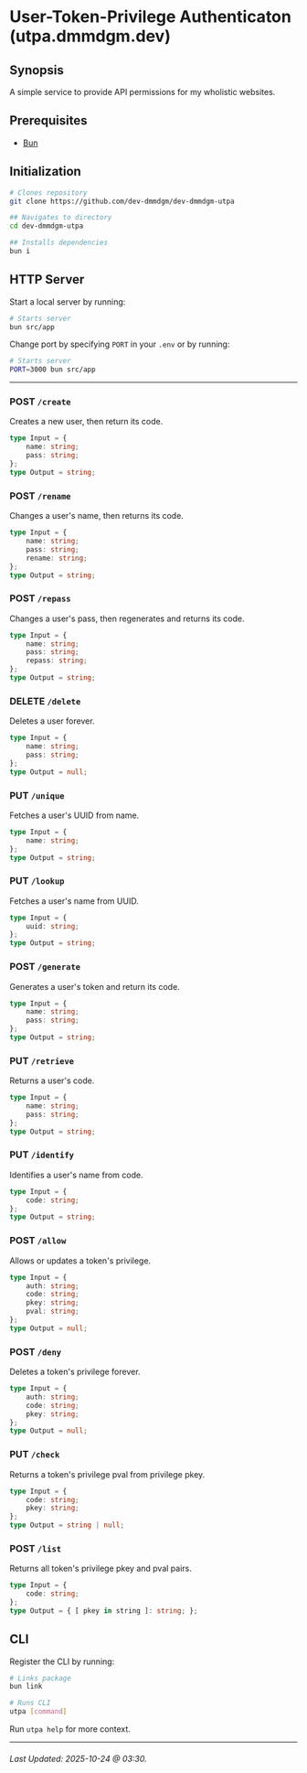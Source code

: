 # User-Token-Privilege Authenticaton (utpa.dmmdgm.dev)

## Synopsis
A simple service to provide API permissions for my wholistic websites.

## Prerequisites
- [Bun](https://bun.com/)

## Initialization
```sh
# Clones repository
git clone https://github.com/dev-dmmdgm/dev-dmmdgm-utpa

## Navigates to directory
cd dev-dmmdgm-utpa

## Installs dependencies
bun i
```

## HTTP Server
Start a local server by running:
```sh
# Starts server
bun src/app
```

Change port by specifying `PORT` in your `.env` or by running:
```sh
# Starts server
PORT=3000 bun src/app
```

---

### POST `/create`
Creates a new user, then return its code.
```ts
type Input = {
    name: string;
    pass: string;
};
type Output = string;
```

### POST `/rename`
Changes a user's name, then returns its code.
```ts
type Input = {
    name: string;
    pass: string;
    rename: string;
};
type Output = string;
```

### POST `/repass`
Changes a user's pass, then regenerates and returns its code.
```ts
type Input = {
    name: string;
    pass: string;
    repass: string;
};
type Output = string;
```

### DELETE `/delete`
Deletes a user forever.
```ts
type Input = {
    name: string;
    pass: string;
};
type Output = null;
```

### PUT `/unique`
Fetches a user's UUID from name.
```ts
type Input = {
    name: string;
};
type Output = string;
```

### PUT `/lookup`
Fetches a user's name from UUID.
```ts
type Input = {
    uuid: string;
};
type Output = string;
```

### POST `/generate`
Generates a user's token and return its code.
```ts
type Input = {
    name: string;
    pass: string;
};
type Output = string;
```

### PUT `/retrieve`
Returns a user's code.
```ts
type Input = {
    name: string;
    pass: string;
};
type Output = string;
```

### PUT `/identify`
Identifies a user's name from code.
```ts
type Input = {
    code: string;
};
type Output = string;
```

### POST `/allow`
Allows or updates a token's privilege.
```ts
type Input = {
    auth: string;
    code: string;
    pkey: string;
    pval: string;
};
type Output = null;
```

### POST `/deny`
Deletes a token's privilege forever.
```ts
type Input = {
    auth: string;
    code: string;
    pkey: string;
};
type Output = null;
```

### PUT `/check`
Returns a token's privilege pval from privilege pkey.
```ts
type Input = {
    code: string;
    pkey: string;
};
type Output = string | null;
```

### POST `/list`
Returns all token's privilege pkey and pval pairs.
```ts
type Input = {
    code: string;
};
type Output = { [ pkey in string ]: string; };
```

## CLI
Register the CLI by running:
```sh
# Links package
bun link

# Runs CLI
utpa [command]
```

Run `utpa help` for more context.

---

###### Last Updated: 2025-10-24 @ 03:30.
